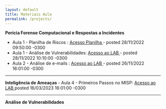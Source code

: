 ```yaml
---
layout: default
title: Materiais Aula
permalink: /projects/
---
```


<b>Perícia Forense Computacional e Respostas a Incidentes</b>
<br>
  - Aula 1 - Planilha de Riscos : <a href="https://github.com/silviogiavaroto/analise_de_vulnerabilidades/tree/main/planilhas_riscos" target="_blank"> Acesso Planilha </a> - posted 28/11/2022 09:50:00 -0300
  - Aula 1 - Análise de Vulnerabilidades: <a href="https://github.com/silviogiavaroto/analise_de_vulnerabilidades/tree/main/planilhas_riscos" target="_blank"> Acesso ao LAB </a> - posted 28/11/2022 10:10:00 -0300
  - Aula 2 - Análise de e-mails : <a href="https://github.com/silviogiavaroto/periciaforensecomputacional/tree/main/analise_header_email" target="_blank"> Acesso ao LAB </a>  - posted 26/11/2022 16:01:00 -0300
<hr>
<b>Inteligência de Ameaças </b>
- Aula 4 - Primeiros Passos no MISP: <a href="https://hackmd.io/@blueteamoperation/misp" target="_blank"> Acesso ao LAB </a> posted 16/03/2023 16:01:00 -0300

<hr>
<b>Análise de Vulnerabilidades</b>
